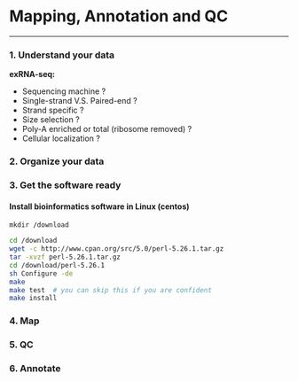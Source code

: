 # **Mapping, Annotation **and** QC**

---

### 1. Understand your data

**exRNA-seq:**

* Sequencing machine ?
* Single-strand V.S. Paired-end ?
* Strand specific ?
* Size selection ?
* Poly-A enriched or total \(ribosome removed\) ?
* Cellular localization ?



### 2. Organize your data



### 3. Get the software ready

#### Install bioinformatics software in Linux \(centos\)

```
mkdir /download
```

```bash
cd /download
wget -c http://www.cpan.org/src/5.0/perl-5.26.1.tar.gz
tar -xvzf perl-5.26.1.tar.gz
cd /download/perl-5.26.1
sh Configure -de
make
make test  # you can skip this if you are confident
make install
```



### 4. Map



### 5. QC

### 

### 6. Annotate







